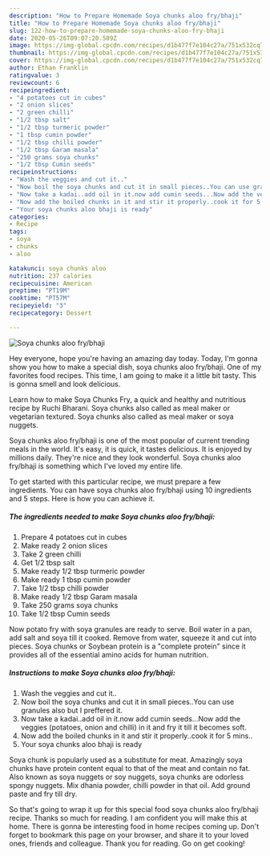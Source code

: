 ```yaml
---
description: "How to Prepare Homemade Soya chunks aloo fry/bhaji"
title: "How to Prepare Homemade Soya chunks aloo fry/bhaji"
slug: 122-how-to-prepare-homemade-soya-chunks-aloo-fry-bhaji
date: 2020-05-26T09:07:20.509Z
image: https://img-global.cpcdn.com/recipes/d1b477f7e104c27a/751x532cq70/soya-chunks-aloo-frybhaji-recipe-main-photo.jpg
thumbnail: https://img-global.cpcdn.com/recipes/d1b477f7e104c27a/751x532cq70/soya-chunks-aloo-frybhaji-recipe-main-photo.jpg
cover: https://img-global.cpcdn.com/recipes/d1b477f7e104c27a/751x532cq70/soya-chunks-aloo-frybhaji-recipe-main-photo.jpg
author: Ethan Franklin
ratingvalue: 3
reviewcount: 6
recipeingredient:
- "4 potatoes cut in cubes"
- "2 onion slices"
- "2 green chilli"
- "1/2 tbsp salt"
- "1/2 tbsp turmeric powder"
- "1 tbsp cumin powder"
- "1/2 tbsp chilli powder"
- "1/2 tbsp Garam masala"
- "250 grams soya chunks"
- "1/2 tbsp Cumin seeds"
recipeinstructions:
- "Wash the veggies and cut it.."
- "Now boil the soya chunks and cut it in small pieces..You can use granules also but I preffered it."
- "Now take a kadai..add oil in it.now add cumin seeds...Now add the veggies (potatoes, onion and chilli) in it and fry it till it becomes soft."
- "Now add the boiled chunks in it and stir it properly..cook it for 5 mins.."
- "Your soya chunks aloo bhaji is ready"
categories:
- Recipe
tags:
- soya
- chunks
- aloo

katakunci: soya chunks aloo 
nutrition: 237 calories
recipecuisine: American
preptime: "PT19M"
cooktime: "PT57M"
recipeyield: "3"
recipecategory: Dessert

---
```



![Soya chunks aloo fry/bhaji](https://img-global.cpcdn.com/recipes/d1b477f7e104c27a/751x532cq70/soya-chunks-aloo-frybhaji-recipe-main-photo.jpg)

Hey everyone, hope you're having an amazing day today. Today, I'm gonna show you how to make a special dish, soya chunks aloo fry/bhaji. One of my favorites food recipes. This time, I am going to make it a little bit tasty. This is gonna smell and look delicious.

Learn how to make Soya Chunks Fry, a quick and healthy and nutritious recipe by Ruchi Bharani. Soya chunks also called as meal maker or vegetarian textured. Soya chunks also called as meal maker or soya nuggets.

Soya chunks aloo fry/bhaji is one of the most popular of current trending meals in the world. It's easy, it is quick, it tastes delicious. It is enjoyed by millions daily. They're nice and they look wonderful. Soya chunks aloo fry/bhaji is something which I've loved my entire life.


To get started with this particular recipe, we must prepare a few ingredients. You can have soya chunks aloo fry/bhaji using 10 ingredients and 5 steps. Here is how you can achieve it.

<!--inarticleads1-->

##### The ingredients needed to make Soya chunks aloo fry/bhaji:

1. Prepare 4 potatoes cut in cubes
1. Make ready 2 onion slices
1. Take 2 green chilli
1. Get 1/2 tbsp salt
1. Make ready 1/2 tbsp turmeric powder
1. Make ready 1 tbsp cumin powder
1. Take 1/2 tbsp chilli powder
1. Make ready 1/2 tbsp Garam masala
1. Take 250 grams soya chunks
1. Take 1/2 tbsp Cumin seeds


Now potato fry with soya granules are ready to serve. Boil water in a pan, add salt and soya till it cooked. Remove from water, squeeze it and cut into pieces. Soya chunks or Soybean protein is a &#34;complete protein&#34; since it provides all of the essential amino acids for human nutrition. 

<!--inarticleads2-->

##### Instructions to make Soya chunks aloo fry/bhaji:

1. Wash the veggies and cut it..
1. Now boil the soya chunks and cut it in small pieces..You can use granules also but I preffered it.
1. Now take a kadai..add oil in it.now add cumin seeds...Now add the veggies (potatoes, onion and chilli) in it and fry it till it becomes soft.
1. Now add the boiled chunks in it and stir it properly..cook it for 5 mins..
1. Your soya chunks aloo bhaji is ready


Soya chunk is popularly used as a substitute for meat. Amazingly soya chunks have protein content equal to that of the meat and contain no fat. Also known as soya nuggets or soy nuggets, soya chunks are odorless spongy nuggets. Mix dhania powder, chilli powder in that oil. Add ground paste and fry till dry. 

So that's going to wrap it up for this special food soya chunks aloo fry/bhaji recipe. Thanks so much for reading. I am confident you will make this at home. There is gonna be interesting food in home recipes coming up. Don't forget to bookmark this page on your browser, and share it to your loved ones, friends and colleague. Thank you for reading. Go on get cooking!
